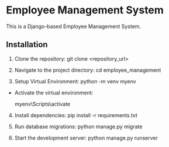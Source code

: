 # Employee Management System

This is a Django-based Employee Management System.

## Installation

1. Clone the repository:
git clone <repository_url>

2. Navigate to the project directory:
cd employee_management

3. Setup Virtual Environment:
python -m venv myenv
- Activate the virtual environment:

    myenv\Scripts\activate
    

4. Install dependencies:
  pip install -r requirements.txt

5. Run database migrations:
  python manage.py migrate

6. Start the development server:
   python manage.py runserver

